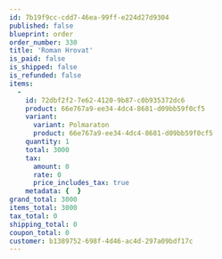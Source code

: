 ```yaml
---
id: 7b19f9cc-cdd7-46ea-99ff-e224d27d9304
published: false
blueprint: order
order_number: 330
title: 'Roman Hrovat'
is_paid: false
is_shipped: false
is_refunded: false
items:
  -
    id: 72dbf2f2-7e62-4120-9b87-c0b935372dc6
    product: 66e767a9-ee34-4dc4-8681-d09bb59f0cf5
    variant:
      variant: Polmaraton
      product: 66e767a9-ee34-4dc4-8681-d09bb59f0cf5
    quantity: 1
    total: 3000
    tax:
      amount: 0
      rate: 0
      price_includes_tax: true
    metadata: {  }
grand_total: 3000
items_total: 3000
tax_total: 0
shipping_total: 0
coupon_total: 0
customer: b1389752-698f-4d46-ac4d-297a09bdf17c
---
```

